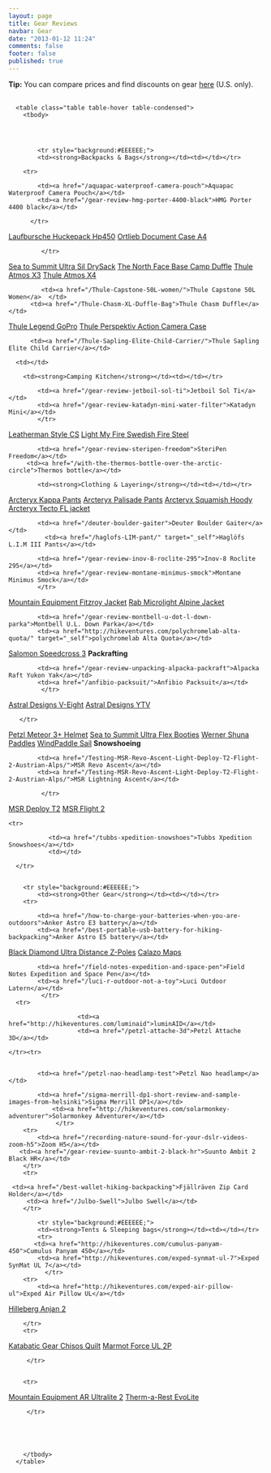 ```yaml
---
layout: page
title: Gear Reviews
navbar: Gear
date: "2013-01-12 11:24"
comments: false
footer: false
published: true
---
```

**Tip:** You can compare prices and find discounts on gear <a href="http://www.hikeventures.com/deals/">here</a> (U.S. only).
<br>
<br>
<div class="table">

      <table class="table table-hover table-condensed">
        <tbody>
 


 
            <tr style="background:#EEEEEE;">
            <td><strong>Backpacks & Bags</strong></td><td></td></tr>
        
        <tr>

            <td><a href="/aquapac-waterproof-camera-pouch">Aquapac Waterproof Camera Pouch</a></td>
            <td><a href="/gear-review-hmg-porter-4400-black">HMG Porter 4400 black</a></td>
            
          </tr>  
           
   <tr>
   <td><a href="/gear-review-laufbursche-huckepack-hp450">Laufbursche Huckepack Hp450</a></td>
             <td><a href="/gear-review-ortlieb-document-case-a4">Ortlieb Document Case A4</a></td>
             
             </tr>
 <tr>
          <td><a href="/gear-review-sea-to-summit-ultra-sil-drysack">Sea to Summit Ultra Sil DrySack</a></td>
          <td><a href="/gear-review-the-north-face-base-camp-duffle">The North Face Base Camp Duffle</a></td>

 </tr>
          
<tr>
             <td><a href="/Thule-Atmos-X3">Thule Atmos X3</a></td>
             <td><a href="/Thule-Atmos-X4/">Thule Atmos X4</a></td>
             </tr>
             <tr>
             
             <td><a href="/Thule-Capstone-50L-women/">Thule Capstone 50L Women</a>  </td>
          <td><a href="/Thule-Chasm-XL-Duffle-Bag">Thule Chasm Duffle</a></td>
</tr>

<tr>
        
 <td><a href="/Thule-Legend-GoPro-case-etui">Thule Legend GoPro</a></td>
          <td><a href="/thule-Perspektiv-action-camera-case">Thule Perspektiv Action Camera Case</a></td>

     
       
             

 </tr>

<tr>
        

          <td><a href="/Thule-Sapling-Elite-Child-Carrier/">Thule Sapling Elite Child Carrier</a></td>

      <td></td>
       
             

 </tr>
      
 
 
 
<tr style="background:#EEEEEE;">
        
        <td><strong>Camping Kitchen</strong></td><td></td></tr>
        
 <tr>

            <td><a href="/gear-review-jetboil-sol-ti">Jetboil Sol Ti</a></td>
            <td><a href="/gear-review-katadyn-mini-water-filter">Katadyn Mini</a></td>
            </tr>

 <tr>
            <td><a href="/leatherman-style-cs">Leatherman Style CS</a></td>
            	<td><a href="/my-three-favourite-hiking-items">Light My Fire Swedish Fire Steel</a></td>

</tr>

 <tr>
         
            <td><a href="/gear-review-steripen-freedom">SteriPen Freedom</a></td>
         <td><a href="/with-the-thermos-bottle-over-the-arctic-circle">Thermos bottle</a></td>

  </tr>

       







  <tr style="background:#EEEEEE;">

            <td><strong>Clothing & Layering</strong></td><td></td></tr>

<tr>
            <td><a href="/arcteryx-kappa-pant">Arcteryx Kappa Pants</a></td>
            <td><a href="/gear-review-arcteryx-palisade-pants">Arcteryx Palisade Pants</a></td>
             </tr>

<tr>
   		<td><a href="/gear-review-arcteryx-squamish-hoody">Arcteryx Squamish Hoody</a></td>
   		    <td><a href="/arcteryx-tecto-fl-jacket">Arcteryx Tecto FL jacket</a></td>
 </tr>
 
<tr>

       
            <td><a href="/deuter-boulder-gaiter">Deuter Boulder Gaiter</a></td>
              <td><a href="/haglofs-LIM-pant/" target="_self">Haglöfs L.I.M III Pants</a></td>

</tr>

 <tr>

            <td><a href="/gear-review-inov-8-roclite-295">Inov-8 Roclite 295</a></td>
            <td><a href="/gear-review-montane-minimus-smock">Montane Minimus Smock</a></td>
            </tr>

 <tr>
           <td><a href="/Mountain-Equipment-Fitzroy-Jacket/">Mountain Equipment Fitzroy Jacket</a></td>
                 <td><a href="/hiking-gear-rab-alpine-mircrolight">Rab Microlight Alpine Jacket</a></td>

</tr>
 <tr> 
            
        	<td><a href="/gear-review-montbell-u-dot-l-down-parka">Montbell U.L. Down Parka</a></td>
        	<td><a href="http://hikeventures.com/polychromelab-alta-quota/" target="_self">polychromelab Alta Quota</a></td>

   </tr>
    <tr>
            <td><a href="http://hikeventures.com/salomon-speedcross-3/" target="_self">Salomon Speedcross 3</a></td>
            <td></td>
          
  </tr>
  
  
  
  
  


<tr style="background:#EEEEEE;">
        <td><strong>Packrafting</strong></td><td></td></tr>
          <tr>

            <td><a href="/gear-review-unpacking-alpacka-packraft">Alpacka Raft Yukon Yak</a></td>
            <td><a href="/anfibio-packsuit/">Anfibio Packsuit</a></td>
             </tr>
<tr>
<td><a href="/astral-v-eight/">Astral Designs V-Eight</a></td>
            <td><a href="/astral-ytv">Astral Designs YTV</a></td>
           


      
       </tr>
<tr>
      <td><a href="/petzl-meteor-3-plus-helmet">Petzl Meteor 3+ Helmet</a></td>
      <td><a href="/Sea-to-Summit-Ultra-Flex-Booties">Sea to Summit Ultra Flex Booties</a></td>
      
</tr>
<tr>
<td><a href="/gear-preview-werner-shuna-paddles">Werner Shuna Paddles</a></td>
      <td><a href="/windpaddle-sails-for-packrafting">WindPaddle Sail</a></td>
      
     
</tr>
        

<tr style="background:#EEEEEE;">
        	<td><strong>Snowshoeing</strong></td><td></td></tr>
        <tr>

            <td><a href="/Testing-MSR-Revo-Ascent-Light-Deploy-T2-Flight-2-Austrian-Alps/">MSR Revo Ascent</a></td>
            <td><a href="/Testing-MSR-Revo-Ascent-Light-Deploy-T2-Flight-2-Austrian-Alps/">MSR Lightning Ascent</a></td>
            
             </tr>
<tr>
            <td><a href="/Testing-MSR-Revo-Ascent-Light-Deploy-T2-Flight-2-Austrian-Alps/">MSR Deploy T2</a></td>
            <td><a href="/Testing-MSR-Revo-Ascent-Light-Deploy-T2-Flight-2-Austrian-Alps/">MSR Flight 2</a></td>
      </tr>
            
    <tr>
            
               <td><a href="/tubbs-xpedition-snowshoes">Tubbs Xpedition Snowshoes</a></td>
               <td></td>
            
      </tr>
        
        
        <tr style="background:#EEEEEE;">
        	<td><strong>Other Gear</strong></td><td></td></tr>
        <tr>

            <td><a href="/how-to-charge-your-batteries-when-you-are-outdoors">Anker Astro E3 battery</a></td>
            <td><a href="/best-portable-usb-battery-for-hiking-backpacking">Anker Astro E5 battery</a></td>
 </tr>
      <tr>
            <td><a href="/gear-review-black-diamond-ultra-distance-z-pole">Black Diamond Ultra Distance Z-Poles</a></td>
            <td><a href="http://hikeventures.com/waterproof-maps">Calazo Maps</a></td>
      </tr>
      <tr>
               
            <td><a href="/field-notes-expedition-and-space-pen">Field Notes Expedition and Space Pen</a></td>
            <td><a href="/luci-r-outdoor-not-a-toy">Luci Outdoor Latern</a></td>
             </tr>
      <tr>
                       
                       <td><a href="http://hikeventures.com/luminaid">luminAID</a></td>
                       <td><a href="/petzl-attache-3d">Petzl Attache 3D</a></td>

	</tr><tr>
               		
               
            <td><a href="/petzl-nao-headlamp-test">Petzl Nao headlamp</a></td>
<td></td>
        </tr>



       
       
  

<tr>

            <td><a href="/sigma-merrill-dp1-short-review-and-sample-images-from-helsinki">Sigma Merrill DP1</a></td>
             	<td><a href="http://hikeventures.com/solarmonkey-adventurer">Solarmonkey Adventurer</a></td>
             	 </tr>
        <tr>
        	<td><a href="/recording-nature-sound-for-your-dslr-videos-zoom-h5">Zoom H5</a></td>   
       <td><a href="/gear-review-suunto-ambit-2-black-hr">Suunto Ambit 2 Black HR</a></td>
        </tr>
        <tr>
  
	 <td><a href="/best-wallet-hiking-backpacking">Fjällräven Zip Card Holder</a></td>
         <td><a href="/Julbo-Swell">Julbo Swell</a></td>
        </tr>

            <tr style="background:#EEEEEE;">
            <td><strong>Tents & Sleeping bags</strong></td><td></td></tr>
            <tr>
           <td><a href="http://hikeventures.com/cumulus-panyam-450">Cumulus Panyam 450</a></td>
            <td><a href="http://hikeventures.com/exped-synmat-ul-7">Exped SynMat UL 7</a></td>
              </tr>
        <tr>
            <td><a href="http://hikeventures.com/exped-air-pillow-ul">Exped Air Pillow UL</a></td>
<td><a href="/gear-review-hilleberg-anjan-for-the-summer">Hilleberg Anjan 2</a></td>

        </tr>
        <tr>

<td><a href="/gear-review-katabatic-gear-chisos">Katabatic Gear Chisos Quilt</a></td>
              <td><a href="/Marmot-Force-UL-2P/" target="_self">Marmot Force UL 2P</a></td>
            
          

         </tr>
       
       
        <tr>

  <td><a href="/mountain-equipment-ar-ultralite-2/" target="_self">Mountain Equipment AR Ultralite 2</a></td>
            <td><a href="http://www.hikeventures.com/Therm-a-Rest-EvoLite/">Therm-a-Rest EvoLite</a></td>
            

         </tr>




        
        </tbody>
      </table>
</div>
